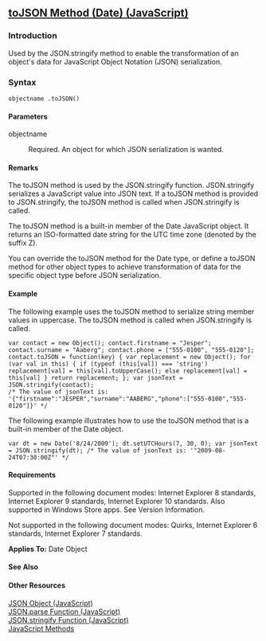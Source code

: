 ## [toJSON Method (Date) (JavaScript)](toJSON-Method__Date.html)

### Introduction 

 Used by the JSON.stringify method to enable the transformation of an object's data for JavaScript Object Notation (JSON) serialization.

### Syntax 

```
objectname .toJSON()
```

#### Parameters 

<div id="sectionSection0" class="section" name="collapseableSection" style="" expanded="true">
  <dl class="authored">
    <dt>
      <span class="parameter" sdata="paramReference" xmlns:util="util">objectname</span>
    </dt>
    <dd>
      <p xmlns:util="util">
        Required. An object for which JSON serialization is wanted.
      </p>
    </dd>
  </dl>
</div>

#### Remarks 

<div id="languageReferenceRemarksSection" class="section" name="collapseableSection" style="">
  <p xmlns:util="util">
    The <span sdata="langKeyword" value="toJSON"><span class="keyword">toJSON</span></span> method is used by the <span sdata="langKeyword" value="JSON.stringify"><span class=
    "keyword">JSON.stringify</span></span> function. <span sdata="langKeyword" value="JSON.stringify"><span class="keyword">JSON.stringify</span></span> serializes a JavaScript value into JSON text.
    If a <span sdata="langKeyword" value="toJSON"><span class="keyword">toJSON</span></span> method is provided to <span sdata="langKeyword" value="JSON.stringify"><span class=
    "keyword">JSON.stringify</span></span>, the <span sdata="langKeyword" value="toJSON"><span class="keyword">toJSON</span></span> method is called when <span sdata="langKeyword" value=
    "JSON.stringify"><span class="keyword">JSON.stringify</span></span> is called.
  </p>
  <p xmlns:util="util">
    The <span sdata="langKeyword" value="toJSON"><span class="keyword">toJSON</span></span> method is a built-in member of the Date JavaScript object. It returns an ISO-formatted date string for the
    UTC time zone (denoted by the suffix Z).
  </p>
  <p xmlns:util="util">
    You can override the <span sdata="langKeyword" value="toJSON"><span class="keyword">toJSON</span></span> method for the <span sdata="langKeyword" value="Date"><span class=
    "keyword">Date</span></span> type, or define a <span sdata="langKeyword" value="toJSON"><span class="keyword">toJSON</span></span> method for other object types to achieve transformation of data
    for the specific object type before JSON serialization.
  </p>
</div>

#### Example 

<p xmlns:util="util">
  The following example uses the <span sdata="langKeyword" value="toJSON"><span class="keyword">toJSON</span></span> method to serialize string member values in uppercase. The <span sdata=
  "langKeyword" value="toJSON"><span class="keyword">toJSON</span></span> method is called when <span sdata="langKeyword" value="JSON.stringify"><span class="keyword">JSON.stringify</span></span> is
  called.
</p>

```
var contact = new Object(); contact.firstname = "Jesper"; contact.surname = "Aaberg"; contact.phone = ["555-0100", "555-0120"]; contact.toJSON = function(key) { var replacement = new Object(); for
(var val in this) { if (typeof (this[val]) === 'string') replacement[val] = this[val].toUpperCase(); else replacement[val] = this[val] } return replacement; }; var jsonText = JSON.stringify(contact);
/* The value of jsonText is: '{"firstname":"JESPER","surname":"AABERG","phone":["555-0100","555-0120"]}' */
```

<p xmlns:util="util">
  The following example illustrates how to use the <span sdata="langKeyword" value="toJSON"><span class="keyword">toJSON</span></span> method that is a built-in member of the Date object.
</p>

```
var dt = new Date('8/24/2009'); dt.setUTCHours(7, 30, 0); var jsonText = JSON.stringify(dt); /* The value of jsonText is: '"2009-08-24T07:30:00Z"' */
```

#### Requirements 

<div id="requirementsTitleSection" class="section" name="collapseableSection" style="">
  <p xmlns:util="util"></p>
  <p>
    Supported in the following document modes: Internet Explorer 8 standards, Internet Explorer 9 standards, Internet Explorer 10 standards. Also supported in Windows Store apps. See Version
    Information.
  </p>
  <p>
    Not supported in the following document modes: Quirks, Internet Explorer 6 standards, Internet Explorer 7 standards.
  </p><b>Applies To:</b> Date Object
</div>

#### See Also 

<div id="seeAlsoSection" class="section" name="collapseableSection" style="">
  <h4 class="subHeading">
    Other Resources
  </h4>
  <div class="seeAlsoStyle">
    <span sdata="link" xmlns:util="util"><a href="0279a0e0-70bf-451a-a78e-0da4e2fdeb9a.htm">JSON Object (JavaScript)</a></span>
  </div>
  <div class="seeAlsoStyle">
    <span sdata="link" xmlns:util="util"><a href="20f00d31-5ab5-4c3c-ab49-2534fc39a9b4.htm">JSON.parse Function (JavaScript)</a></span>
  </div>
  <div class="seeAlsoStyle">
    <span sdata="link" xmlns:util="util"><a href="0fafaf3b-c29b-46dc-b65b-ca223064a1d0.htm">JSON.stringify Function (JavaScript)</a></span>
  </div>
  <div class="seeAlsoStyle">
    <span sdata="link" xmlns:util="util"><a href="003747e2-7860-4c96-b129-5180ae0fe745.htm">JavaScript Methods</a></span>
  </div>
</div>

